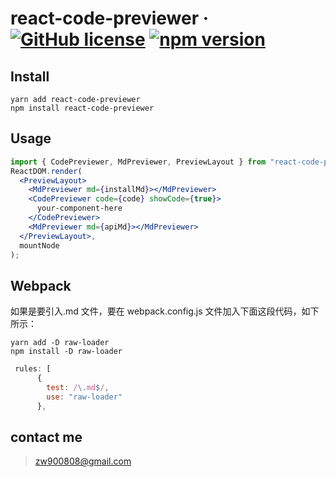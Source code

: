 # react-code-previewer &middot; [![GitHub license](https://img.shields.io/badge/license-MIT-blue.svg)](https://github.com/zhangwei900808/react-code-previewer) [![npm version](https://img.shields.io/npm/v/react-code-previewer.svg)](https://www.npmjs.com/package/react-code-previewer)

## Install

```
yarn add react-code-previewer
npm install react-code-previewer
```

## Usage

```jsx
import { CodePreviewer, MdPreviewer, PreviewLayout } from "react-code-previewer";
ReactDOM.render(
  <PreviewLayout>
    <MdPreviewer md={installMd}></MdPreviewer>
    <CodePreviewer code={code} showCode={true}>
      your-component-here
    </CodePreviewer>
    <MdPreviewer md={apiMd}></MdPreviewer>
  </PreviewLayout>,
  mountNode
);
```

## Webpack

如果是要引入.md 文件，要在 webpack.config.js 文件加入下面这段代码，如下所示：

```
yarn add -D raw-loader
npm install -D raw-loader
```

```javascript
 rules: [
      {
        test: /\.md$/,
        use: "raw-loader"
      },
```

## contact me

> zw900808@gmail.com
